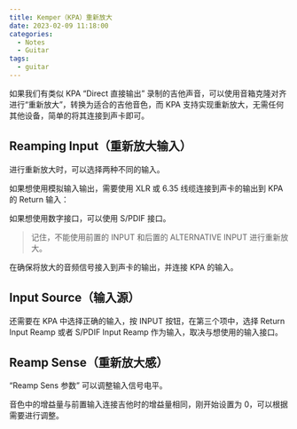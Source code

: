 ```yaml
---
title: Kemper（KPA）重新放大
date: 2023-02-09 11:18:00
categories:
  - Notes
  - Guitar
tags:
  - guitar
---
```


如果我们有类似 KPA “Direct 直接输出” 录制的吉他声音，可以使用音箱克隆对齐进行“重新放大”，转换为适合的吉他音色，而 KPA 支持实现重新放大，无需任何其他设备，简单的将其连接到声卡即可。

<!-- more -->

## Reamping Input（重新放大输入）

进行重新放大时，可以选择两种不同的输入。

如果想使用模拟输入输出，需要使用 XLR 或 6.35 线缆连接到声卡的输出到 KPA 的 Return 输入：

<hairy-image src="https://pic.imgdb.cn/item/63e4637e4757feff3398f65e.jpg" />

如果想使用数字接口，可以使用 S/PDIF 接口。

<hairy-image src="https://pic.imgdb.cn/item/63e463b54757feff33997826.jpg" />

> 记住，不能使用前置的 INPUT 和后置的 ALTERNATIVE INPUT 进行重新放大。

在确保将放大的音频信号接入到声卡的输出，并连接 KPA 的输入。

<hairy-image src="https://pic.imgdb.cn/item/63e4648d4757feff339b3bb8.jpg" />

## Input Source（输入源）

还需要在 KPA 中选择正确的输入，按 INPUT 按钮，在第三个项中，选择 Return Input Reamp 或者 S/PDIF Input Reamp 作为输入，取决与想使用的输入接口。

<hairy-image src="https://pic.imgdb.cn/item/63e464fa4757feff339c1b06.jpg" />

## Reamp Sense（重新放大感）

“Reamp Sens 参数” 可以调整输入信号电平。

<hairy-image src="https://pic.imgdb.cn/item/63e465b94757feff339d9ba0.jpg" />

音色中的增益量与前置输入连接吉他时的增益量相同，刚开始设置为 0，可以根据需要进行调整。
